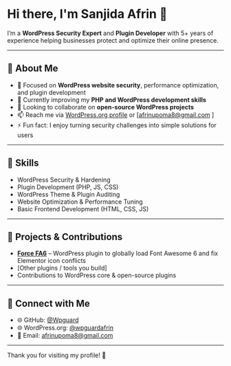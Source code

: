 # Hi there, I'm Sanjida Afrin 👋

I’m a **WordPress Security Expert** and **Plugin Developer** with 5+ years of experience helping businesses protect and optimize their online presence.  

---

## 🔹 About Me
- 👀 Focused on **WordPress website security**, performance optimization, and plugin development  
- 🌱 Currently improving my **PHP and WordPress development skills**  
- 💞️ Looking to collaborate on **open-source WordPress projects**  
- 📫 Reach me via [WordPress.org profile](https://profiles.wordpress.org/wpguardafrin/) or [afrinupoma8@gmail.com ]  
- ⚡ Fun fact: I enjoy turning security challenges into simple solutions for users

---

## 🔹 Skills
- WordPress Security & Hardening  
- Plugin Development (PHP, JS, CSS)  
- WordPress Theme & Plugin Auditing  
- Website Optimization & Performance Tuning  
- Basic Frontend Development (HTML, CSS, JS)  

---

## 🔹 Projects & Contributions
- **[Force FA6](https://github.com/yourusername/force-fa6)** – WordPress plugin to globally load Font Awesome 6 and fix Elementor icon conflicts  
- [Other plugins / tools you build]  
- Contributions to WordPress core & open-source plugins  

---

## 🔹 Connect with Me
- 🌐 GitHub: [@Wpguard](https://github.com/Wpguard)  
- 🌐 WordPress.org: [@wpguardafrin](https://profiles.wordpress.org/wpguardafrin/)  
- 📧 Email: afrinupoma8@gmail.com  

---

Thank you for visiting my profile! 🚀

